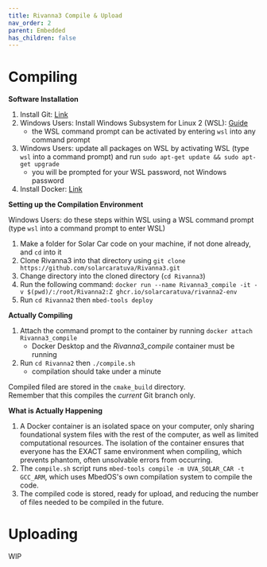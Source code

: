 ```yaml
---
title: Rivanna3 Compile & Upload
nav_order: 2
parent: Embedded
has_children: false
---
```


# Compiling

**Software Installation**

1. Install Git: [Link](https://git-scm.com/download/win)
2. Windows Users: Install Windows Subsystem for Linux 2 (WSL): [Guide](https://learn.microsoft.com/en-us/windows/wsl/install)
    - the WSL command prompt can be activated by entering `wsl` into any command prompt
3. Windows Users: update all packages on WSL by activating WSL (type `wsl` into a command prompt) and run `sudo apt-get update && sudo apt-get upgrade`
    - you will be prompted for your WSL password, not Windows password
4. Install Docker: [Link](https://docs.docker.com/engine/install/)

**Setting up the Compilation Environment**

Windows Users: do these steps within WSL using a WSL command prompt (type `wsl` into a command prompt to enter WSL)
1. Make a folder for Solar Car code on your machine, if not done already, and `cd` into it
2. Clone Rivanna3 into that directory using `git clone https://github.com/solarcaratuva/Rivanna3.git`
3. Change directory into the cloned directory (`cd Rivanna3`)
4. Run the following command: `docker run --name Rivanna3_compile -it -v $(pwd)/:/root/Rivanna2:Z ghcr.io/solarcaratuva/rivanna2-env`
5. Run `cd Rivanna2` then `mbed-tools deploy`

**Actually Compiling**

1. Attach the command prompt to the container by running `docker attach Rivanna3_compile`
    - Docker Desktop and the *Rivanna3_compile* container must be running
2. Run `cd Rivanna2` then `./compile.sh`
    - compilation should take under a minute

Compiled filed are stored in the `cmake_build` directory. <br>
Remember that this compiles the *current* Git branch only. 

**What is Actually Happening**

1. A Docker container is an isolated space on your computer, only sharing foundational system files with the rest of the computer, as well as limited computational resources. The isolation of the container ensures that everyone has the EXACT same environment when compiling, which prevents phantom, often unsolvable errors from occurring.
2. The `compile.sh` script runs `mbed-tools compile -m UVA_SOLAR_CAR -t GCC_ARM`, which uses MbedOS's own compilation system to compile the code.
3. The compiled code is stored, ready for upload, and reducing the number of files needed to be compiled in the future.

# Uploading

WIP